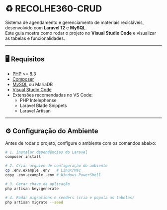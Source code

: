 # ♻️ RECOLHE360-CRUD

Sistema de agendamento e gerenciamento de materiais recicláveis, desenvolvido com **Laravel 12** e **MySQL**.  
Este guia mostra como rodar o projeto no **Visual Studio Code** e visualizar as tabelas e funcionalidades.

---

## 🖥️ Requisitos

- [PHP](https://www.php.net/downloads) >= 8.3
- [Composer](https://getcomposer.org/download/)
- [MySQL](https://dev.mysql.com/downloads/) ou MariaDB
- [Visual Studio Code](https://code.visualstudio.com/)
- Extensões recomendadas no VS Code:
  - PHP Intelephense
  - Laravel Blade Snippets
  - Laravel Artisan

---

## ⚙️ Configuração do Ambiente

Antes de rodar o projeto, configure o ambiente com os comandos abaixo:

```bash
# 1. Instalar dependências do Laravel
composer install

# 2. Criar arquivo de configuração do ambiente
cp .env.example .env   # Linux/Mac
copy .env.example .env # Windows PowerShell

# 3. Gerar chave da aplicação
php artisan key:generate

# 4. Rodar migrations e seeders (cria e popula as tabelas)
php artisan migrate --seed
